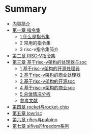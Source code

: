 # Summary

* [内容简介](README.md)
* [第一章 指令集](chapter1.md)
  * [1 什么是指令集](chapter1/1-shi-yao-shi-zhi-ling-ji.md)
  * 2 常用的指令集
  * 3 risc-v指令集简介
* [第二章 RISC-V指令集](risc-vzhi-ling-ji.md)
* [第三章 基于risc-v架构的处理器与soc](di-san-zhang-ji-yu-risc-v-jia-gou-de-chu-li-qi-yu-soc.md)
  * [1 基于risc-v架构的开源处理器](di-san-zhang-ji-yu-risc-v-jia-gou-de-chu-li-qi-yu-soc/1-ji-yu-risc-v-jia-gou-de-kai-yuan-chu-li-qi.md)
  * [2 基于risc-v架构的商业处理器](di-san-zhang-ji-yu-risc-v-jia-gou-de-chu-li-qi-yu-soc/2-ji-yu-risc-v-jia-gou-de-shang-ye-chu-li-qi.md)
  * [3 基于risc-v架构的开源soc](di-san-zhang-ji-yu-risc-v-jia-gou-de-chu-li-qi-yu-soc/3-ji-yu-risc-v-jia-gou-de-kai-yuan-soc.md)
  * [4 基于risc-v架构的商业soc](di-san-zhang-ji-yu-risc-v-jia-gou-de-chu-li-qi-yu-soc/4-ji-yu-risc-v-jia-gou-de-shang-ye-soc.md)
  * [5 总体情况分析](di-san-zhang-ji-yu-risc-v-jia-gou-de-chu-li-qi-yu-soc/5-zong-ti-qing-kuang-fen-xi.md)
  * [参考文献](di-san-zhang-ji-yu-risc-v-jia-gou-de-chu-li-qi-yu-soc/can-kao-wen-xian.md)
* [第四章 rocket与rocket-chip](di-si-zhang-rocket-yu-rocket-chip.md)
* [第五章 lowrisc](di-wu-zhang-lowrisc.md)
* [第六章 ri5cy与pulpino](di-liu-zhang-ri5cy-yu-pulpino.md)
* [第七章 sifive的freedom系列](di-qi-zhang-sifive-de-freedom-xi-lie.md)

